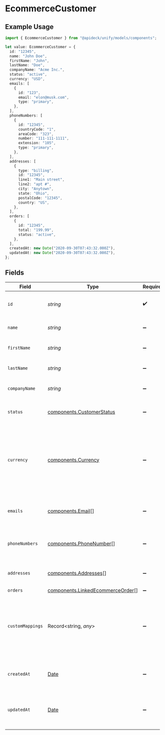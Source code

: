 # EcommerceCustomer

## Example Usage

```typescript
import { EcommerceCustomer } from "@apideck/unify/models/components";

let value: EcommerceCustomer = {
  id: "12345",
  name: "John Doe",
  firstName: "John",
  lastName: "Doe",
  companyName: "Acme Inc.",
  status: "active",
  currency: "USD",
  emails: [
    {
      id: "123",
      email: "elon@musk.com",
      type: "primary",
    },
  ],
  phoneNumbers: [
    {
      id: "12345",
      countryCode: "1",
      areaCode: "323",
      number: "111-111-1111",
      extension: "105",
      type: "primary",
    },
  ],
  addresses: [
    {
      type: "billing",
      id: "12345",
      line1: "Main street",
      line2: "apt #",
      city: "Anytown",
      state: "Ohio",
      postalCode: "12345",
      country: "US",
    },
  ],
  orders: [
    {
      id: "12345",
      total: "199.99",
      status: "active",
    },
  ],
  createdAt: new Date("2020-09-30T07:43:32.000Z"),
  updatedAt: new Date("2020-09-30T07:43:32.000Z"),
};
```

## Fields

| Field                                                                                                                              | Type                                                                                                                               | Required                                                                                                                           | Description                                                                                                                        | Example                                                                                                                            |
| ---------------------------------------------------------------------------------------------------------------------------------- | ---------------------------------------------------------------------------------------------------------------------------------- | ---------------------------------------------------------------------------------------------------------------------------------- | ---------------------------------------------------------------------------------------------------------------------------------- | ---------------------------------------------------------------------------------------------------------------------------------- |
| `id`                                                                                                                               | *string*                                                                                                                           | :heavy_check_mark:                                                                                                                 | A unique identifier for an object.                                                                                                 | 12345                                                                                                                              |
| `name`                                                                                                                             | *string*                                                                                                                           | :heavy_minus_sign:                                                                                                                 | Full name of the customer                                                                                                          | John Doe                                                                                                                           |
| `firstName`                                                                                                                        | *string*                                                                                                                           | :heavy_minus_sign:                                                                                                                 | First name of the customer                                                                                                         | John                                                                                                                               |
| `lastName`                                                                                                                         | *string*                                                                                                                           | :heavy_minus_sign:                                                                                                                 | Last name of the customer                                                                                                          | Doe                                                                                                                                |
| `companyName`                                                                                                                      | *string*                                                                                                                           | :heavy_minus_sign:                                                                                                                 | Company name of the customer                                                                                                       | Acme Inc.                                                                                                                          |
| `status`                                                                                                                           | [components.CustomerStatus](../../models/components/customerstatus.md)                                                             | :heavy_minus_sign:                                                                                                                 | The current status of the customer                                                                                                 | active                                                                                                                             |
| `currency`                                                                                                                         | [components.Currency](../../models/components/currency.md)                                                                         | :heavy_minus_sign:                                                                                                                 | Indicates the associated currency for an amount of money. Values correspond to [ISO 4217](https://en.wikipedia.org/wiki/ISO_4217). | USD                                                                                                                                |
| `emails`                                                                                                                           | [components.Email](../../models/components/email.md)[]                                                                             | :heavy_minus_sign:                                                                                                                 | An array of email addresses for the customer.                                                                                      |                                                                                                                                    |
| `phoneNumbers`                                                                                                                     | [components.PhoneNumber](../../models/components/phonenumber.md)[]                                                                 | :heavy_minus_sign:                                                                                                                 | An array of phone numbers for the customer.                                                                                        |                                                                                                                                    |
| `addresses`                                                                                                                        | [components.Addresses](../../models/components/addresses.md)[]                                                                     | :heavy_minus_sign:                                                                                                                 | An array of addresses for the customer.                                                                                            |                                                                                                                                    |
| `orders`                                                                                                                           | [components.LinkedEcommerceOrder](../../models/components/linkedecommerceorder.md)[]                                               | :heavy_minus_sign:                                                                                                                 | N/A                                                                                                                                |                                                                                                                                    |
| `customMappings`                                                                                                                   | Record<string, *any*>                                                                                                              | :heavy_minus_sign:                                                                                                                 | When custom mappings are configured on the resource, the result is included here.                                                  |                                                                                                                                    |
| `createdAt`                                                                                                                        | [Date](https://developer.mozilla.org/en-US/docs/Web/JavaScript/Reference/Global_Objects/Date)                                      | :heavy_minus_sign:                                                                                                                 | The date and time when the object was created.                                                                                     | 2020-09-30T07:43:32.000Z                                                                                                           |
| `updatedAt`                                                                                                                        | [Date](https://developer.mozilla.org/en-US/docs/Web/JavaScript/Reference/Global_Objects/Date)                                      | :heavy_minus_sign:                                                                                                                 | The date and time when the object was last updated.                                                                                | 2020-09-30T07:43:32.000Z                                                                                                           |